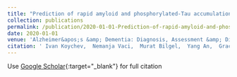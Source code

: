 ```yaml
---
title: "Prediction of rapid amyloid and phosphorylated‐Tau accumulation in cognitively healthy individuals"
collection: publications
permalink: /publication/2020-01-01-Prediction-of-rapid-amyloid-and-phosphorylatedTau-accumulation-in-cognitively-healthy-individuals
date: 2020-01-01
venue: 'Alzheimer&apos;s &amp; Dementia: Diagnosis, Assessment &amp; Disease Monitoring'
citation: ' Ivan Koychev,  Nemanja Vaci,  Murat Bilgel,  Yang An,  Graciela Muniz,  Dean Wong,  John Gallacher,  Abhay Mogekhar,  Marilyn Albert,  Susan Resnick, &quot;Prediction of rapid amyloid and phosphorylated‐Tau accumulation in cognitively healthy individuals.&quot; Alzheimer&amp;apos;s &amp;amp; Dementia: Diagnosis, Assessment &amp;amp; Disease Monitoring, 2020.'
---
```

Use [Google Scholar](https://scholar.google.com/scholar?q=Prediction+of+rapid+amyloid+and+phosphorylated‐Tau+accumulation+in+cognitively+healthy+individuals){:target="_blank"} for full citation